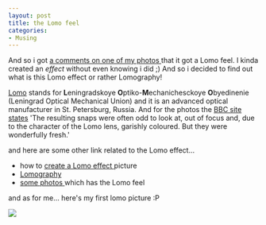 ```yaml
---
layout: post
title: the Lomo feel
categories:
- Musing
---
```



And so i got [a comments on one of my photos ](http://www.flickr.com/photos/sweska/558920045/#comment72157600465653945)that it got a Lomo feel. I kinda created an _effect_ without even knowing i did ;) And so i decided to find out what is this Lomo effect or rather Lomography!

[Lomo](http://en.wikipedia.org/wiki/Lomo) stands for **L**eningradskoye **O**ptiko-**M**echanichesckoye **O**byedinenie (Leningrad Optical Mechanical Union) and it is an advanced optical manufacturer in St. Petersburg, Russia. And for the photos the [ BBC site states](http://www.bbc.co.uk/bbcfour/documentaries/lomo/) 'The resulting snaps were often odd to look at, out of focus and, due to the character of the Lomo lens, garishly coloured. But they were wonderfully fresh.'

and here are some other link related to the Lomo effect...

- how to [create a Lomo effect ](http://digital-photography-school.com/blog/how-to-make-digital-photos-look-like-lomo-photography/)picture
- [Lomography](http://en.wikipedia.org/wiki/Lomography)
- [some photos ](http://www.flickr.com/search/?q=lomo&m=tags&s=int)which has the Lomo feel

and as for me... here's my first lomo picture :P

![](http://farm2.static.flickr.com/1069/558920045_ba28b13788.jpg)
